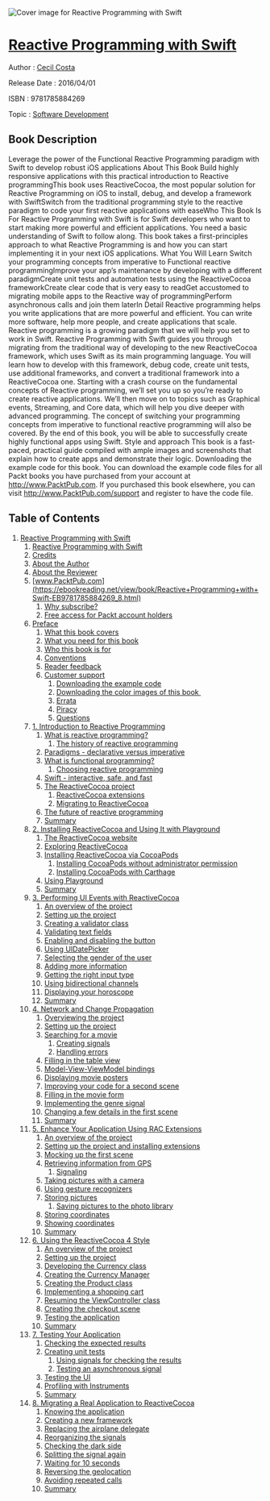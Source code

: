![Cover image for Reactive Programming with Swift](https://imgdetail.ebookreading.net/cover/cover/software_development/EB9781785884269.jpg)

[Reactive Programming with Swift](https://ebookreading.net/view/book/Reactive+Programming+with+Swift-EB9781785884269_1.html "Reactive Programming with Swift")
====================================================================================================================

Author : [Cecil Costa](https://ebookreading.net/search/author/Cecil+Costa)

Release Date : 2016/04/01

ISBN : 9781785884269

Topic : [Software Development](https://ebookreading.net/search/category/software-development)

Book Description
-----------------

Leverage the power of the Functional Reactive Programming paradigm with Swift to develop robust iOS applications
About This Book
Build highly responsive applications with this practical introduction to Reactive programmingThis book uses ReactiveCocoa, the most popular solution for Reactive Programming on iOS to install, debug, and develop a framework with SwiftSwitch from the traditional programming style to the reactive paradigm to code your first reactive applications with easeWho This Book Is For
Reactive Programming with Swift is for Swift developers who want to start making more powerful and efficient applications. You need a basic understanding of Swift to follow along. This book takes a first-principles approach to what Reactive Programming is and how you can start implementing it in your next iOS applications.
What You Will Learn
Switch your programming concepts from imperative to Functional reactive programmingImprove your app’s maintenance by developing with a different paradigmCreate unit tests and automation tests using the ReactiveCocoa frameworkCreate clear code that is very easy to readGet accustomed to migrating mobile apps to the Reactive way of programmingPerform asynchronous calls and join them laterIn Detail
Reactive programming helps you write applications that are more powerful and efficient. You can write more software, help more people, and create applications that scale. Reactive programming is a growing paradigm that we will help you set to work in Swift.
Reactive Programming with Swift guides you through migrating from the traditional way of developing to the new ReactiveCocoa framework, which uses Swift as its main programming language. You will learn how to develop with this framework, debug code, create unit tests, use additional frameworks, and convert a traditional framework into a ReactiveCocoa one.
Starting with a crash course on the fundamental concepts of Reactive programming, we’ll set you up so you’re ready to create reactive applications. We’ll then move on to topics such as Graphical events, Streaming, and Core data, which will help you dive deeper with advanced programming. The concept of switching your programming concepts from imperative to functional reactive programming will also be covered. By the end of this book, you will be able to successfully create highly functional apps using Swift.
Style and approach 
This book is a fast-paced, practical guide compiled with ample images and screenshots that explain how to create apps and demonstrate their logic.
Downloading the example code for this book. You can download the example code files for all Packt books you have purchased from your account at http://www.PacktPub.com. If you purchased this book elsewhere, you can visit http://www.PacktPub.com/support and register to have the code file.
              
Table of Contents
-----------------

1. [Reactive Programming with Swift](https://ebookreading.net/view/book/Reactive+Programming+with+Swift-EB9781785884269_3.html)
    1. [Reactive Programming with Swift](https://ebookreading.net/view/book/Reactive+Programming+with+Swift-EB9781785884269_4.html)
    1. [Credits](https://ebookreading.net/view/book/Reactive+Programming+with+Swift-EB9781785884269_5.html)
    1. [About the Author](https://ebookreading.net/view/book/Reactive+Programming+with+Swift-EB9781785884269_6.html)
    1. [About the Reviewer](https://ebookreading.net/view/book/Reactive+Programming+with+Swift-EB9781785884269_7.html)
    1. [www.PacktPub.com](https://ebookreading.net/view/book/Reactive+Programming+with+Swift-EB9781785884269_8.html)
        1. [Why subscribe?](https://ebookreading.net/view/book/Reactive+Programming+with+Swift-EB9781785884269_8.html#pf06lvl2sec0)
        1. [Free access for Packt account holders](https://ebookreading.net/view/book/Reactive+Programming+with+Swift-EB9781785884269_9.html)
    1. [Preface](https://ebookreading.net/view/book/Reactive+Programming+with+Swift-EB9781785884269_10.html)
        1. [What this book covers](https://ebookreading.net/view/book/Reactive+Programming+with+Swift-EB9781785884269_10.html#pf07lvl1sec1)
        1. [What you need for this book](https://ebookreading.net/view/book/Reactive+Programming+with+Swift-EB9781785884269_11.html)
        1. [Who this book is for](https://ebookreading.net/view/book/Reactive+Programming+with+Swift-EB9781785884269_12.html)
        1. [Conventions](https://ebookreading.net/view/book/Reactive+Programming+with+Swift-EB9781785884269_13.html)
        1. [Reader feedback](https://ebookreading.net/view/book/Reactive+Programming+with+Swift-EB9781785884269_14.html)
        1. [Customer support](https://ebookreading.net/view/book/Reactive+Programming+with+Swift-EB9781785884269_15.html)
            1. [Downloading the example code](https://ebookreading.net/view/book/Reactive+Programming+with+Swift-EB9781785884269_15.html#pf07lvl2sec2)
            1. [Downloading the color images of this book ](https://ebookreading.net/view/book/Reactive+Programming+with+Swift-EB9781785884269_15.html#pf07lvl2sec3)
            1. [Errata](https://ebookreading.net/view/book/Reactive+Programming+with+Swift-EB9781785884269_15.html#pf07lvl2sec4)
            1. [Piracy](https://ebookreading.net/view/book/Reactive+Programming+with+Swift-EB9781785884269_15.html#pf07lvl2sec5)
            1. [Questions](https://ebookreading.net/view/book/Reactive+Programming+with+Swift-EB9781785884269_15.html#pf07lvl2sec6)
    1. [1. Introduction to Reactive Programming](https://ebookreading.net/view/book/Reactive+Programming+with+Swift-EB9781785884269_16.html)
        1. [What is reactive programming?](https://ebookreading.net/view/book/Reactive+Programming+with+Swift-EB9781785884269_16.html#ch01lvl1sec7)
            1. [The history of reactive programming](https://ebookreading.net/view/book/Reactive+Programming+with+Swift-EB9781785884269_16.html#ch01lvl2sec7)
        1. [Paradigms - declarative versus imperative](https://ebookreading.net/view/book/Reactive+Programming+with+Swift-EB9781785884269_17.html)
        1. [What is functional programming?](https://ebookreading.net/view/book/Reactive+Programming+with+Swift-EB9781785884269_18.html)
            1. [Choosing reactive programming](https://ebookreading.net/view/book/Reactive+Programming+with+Swift-EB9781785884269_18.html#ch01lvl2sec8)
        1. [Swift - interactive, safe, and fast](https://ebookreading.net/view/book/Reactive+Programming+with+Swift-EB9781785884269_19.html)
        1. [The ReactiveCocoa project](https://ebookreading.net/view/book/Reactive+Programming+with+Swift-EB9781785884269_20.html)
            1. [ReactiveCocoa extensions](https://ebookreading.net/view/book/Reactive+Programming+with+Swift-EB9781785884269_20.html#ch01lvl2sec9)
            1. [Migrating to ReactiveCocoa](https://ebookreading.net/view/book/Reactive+Programming+with+Swift-EB9781785884269_20.html#ch01lvl2sec10)
        1. [The future of reactive programming](https://ebookreading.net/view/book/Reactive+Programming+with+Swift-EB9781785884269_21.html)
        1. [Summary](https://ebookreading.net/view/book/Reactive+Programming+with+Swift-EB9781785884269_22.html)
    1. [2. Installing ReactiveCocoa and Using It with Playground](https://ebookreading.net/view/book/Reactive+Programming+with+Swift-EB9781785884269_23.html)
        1. [The ReactiveCocoa website](https://ebookreading.net/view/book/Reactive+Programming+with+Swift-EB9781785884269_23.html#ch02lvl1sec14)
        1. [Exploring ReactiveCocoa](https://ebookreading.net/view/book/Reactive+Programming+with+Swift-EB9781785884269_24.html)
        1. [Installing ReactiveCocoa via CocoaPods](https://ebookreading.net/view/book/Reactive+Programming+with+Swift-EB9781785884269_25.html)
            1. [Installing CocoaPods without administrator permission](https://ebookreading.net/view/book/Reactive+Programming+with+Swift-EB9781785884269_25.html#ch02lvl2sec11)
            1. [Installing CocoaPods with Carthage](https://ebookreading.net/view/book/Reactive+Programming+with+Swift-EB9781785884269_25.html#ch02lvl2sec12)
        1. [Using Playground](https://ebookreading.net/view/book/Reactive+Programming+with+Swift-EB9781785884269_26.html)
        1. [Summary](https://ebookreading.net/view/book/Reactive+Programming+with+Swift-EB9781785884269_27.html)
    1. [3. Performing UI Events with ReactiveCocoa](https://ebookreading.net/view/book/Reactive+Programming+with+Swift-EB9781785884269_28.html)
        1. [An overview of the project](https://ebookreading.net/view/book/Reactive+Programming+with+Swift-EB9781785884269_28.html#ch03lvl1sec19)
        1. [Setting up the project](https://ebookreading.net/view/book/Reactive+Programming+with+Swift-EB9781785884269_29.html)
        1. [Creating a validator class](https://ebookreading.net/view/book/Reactive+Programming+with+Swift-EB9781785884269_30.html)
        1. [Validating text fields](https://ebookreading.net/view/book/Reactive+Programming+with+Swift-EB9781785884269_31.html)
        1. [Enabling and disabling the button](https://ebookreading.net/view/book/Reactive+Programming+with+Swift-EB9781785884269_32.html)
        1. [Using UIDatePicker](https://ebookreading.net/view/book/Reactive+Programming+with+Swift-EB9781785884269_33.html)
        1. [Selecting the gender of the user](https://ebookreading.net/view/book/Reactive+Programming+with+Swift-EB9781785884269_34.html)
        1. [Adding more information](https://ebookreading.net/view/book/Reactive+Programming+with+Swift-EB9781785884269_35.html)
        1. [Getting the right input type](https://ebookreading.net/view/book/Reactive+Programming+with+Swift-EB9781785884269_36.html)
        1. [Using bidirectional channels](https://ebookreading.net/view/book/Reactive+Programming+with+Swift-EB9781785884269_37.html)
        1. [Displaying your horoscope](https://ebookreading.net/view/book/Reactive+Programming+with+Swift-EB9781785884269_38.html)
        1. [Summary](https://ebookreading.net/view/book/Reactive+Programming+with+Swift-EB9781785884269_39.html)
    1. [4. Network and Change Propagation](https://ebookreading.net/view/book/Reactive+Programming+with+Swift-EB9781785884269_40.html)
        1. [Overviewing the project](https://ebookreading.net/view/book/Reactive+Programming+with+Swift-EB9781785884269_40.html#ch04lvl1sec31)
        1. [Setting up the project](https://ebookreading.net/view/book/Reactive+Programming+with+Swift-EB9781785884269_41.html)
        1. [Searching for a movie](https://ebookreading.net/view/book/Reactive+Programming+with+Swift-EB9781785884269_42.html)
            1. [Creating signals](https://ebookreading.net/view/book/Reactive+Programming+with+Swift-EB9781785884269_42.html#ch04lvl2sec13)
            1. [Handling errors](https://ebookreading.net/view/book/Reactive+Programming+with+Swift-EB9781785884269_42.html#ch04lvl2sec14)
        1. [Filling in the table view](https://ebookreading.net/view/book/Reactive+Programming+with+Swift-EB9781785884269_43.html)
        1. [Model-View-ViewModel bindings](https://ebookreading.net/view/book/Reactive+Programming+with+Swift-EB9781785884269_44.html)
        1. [Displaying movie posters](https://ebookreading.net/view/book/Reactive+Programming+with+Swift-EB9781785884269_45.html)
        1. [Improving your code for a second scene](https://ebookreading.net/view/book/Reactive+Programming+with+Swift-EB9781785884269_46.html)
        1. [Filling in the movie form](https://ebookreading.net/view/book/Reactive+Programming+with+Swift-EB9781785884269_47.html)
        1. [Implementing the genre signal](https://ebookreading.net/view/book/Reactive+Programming+with+Swift-EB9781785884269_48.html)
        1. [Changing a few details in the first scene](https://ebookreading.net/view/book/Reactive+Programming+with+Swift-EB9781785884269_49.html)
        1. [Summary](https://ebookreading.net/view/book/Reactive+Programming+with+Swift-EB9781785884269_50.html)
    1. [5. Enhance Your Application Using RAC Extensions](https://ebookreading.net/view/book/Reactive+Programming+with+Swift-EB9781785884269_51.html)
        1. [An overview of the project](https://ebookreading.net/view/book/Reactive+Programming+with+Swift-EB9781785884269_51.html#ch05lvl1sec42)
        1. [Setting up the project and installing extensions](https://ebookreading.net/view/book/Reactive+Programming+with+Swift-EB9781785884269_52.html)
        1. [Mocking up the first scene](https://ebookreading.net/view/book/Reactive+Programming+with+Swift-EB9781785884269_53.html)
        1. [Retrieving information from GPS](https://ebookreading.net/view/book/Reactive+Programming+with+Swift-EB9781785884269_54.html)
            1. [Signaling](https://ebookreading.net/view/book/Reactive+Programming+with+Swift-EB9781785884269_54.html#ch05lvl2sec15)
        1. [Taking pictures with a camera](https://ebookreading.net/view/book/Reactive+Programming+with+Swift-EB9781785884269_55.html)
        1. [Using gesture recognizers](https://ebookreading.net/view/book/Reactive+Programming+with+Swift-EB9781785884269_56.html)
        1. [Storing pictures](https://ebookreading.net/view/book/Reactive+Programming+with+Swift-EB9781785884269_57.html)
            1. [Saving pictures to the photo library](https://ebookreading.net/view/book/Reactive+Programming+with+Swift-EB9781785884269_57.html#ch05lvl2sec16)
        1. [Storing coordinates](https://ebookreading.net/view/book/Reactive+Programming+with+Swift-EB9781785884269_58.html)
        1. [Showing coordinates](https://ebookreading.net/view/book/Reactive+Programming+with+Swift-EB9781785884269_59.html)
        1. [Summary](https://ebookreading.net/view/book/Reactive+Programming+with+Swift-EB9781785884269_60.html)
    1. [6. Using the ReactiveCocoa 4 Style](https://ebookreading.net/view/book/Reactive+Programming+with+Swift-EB9781785884269_61.html)
        1. [An overview of the project](https://ebookreading.net/view/book/Reactive+Programming+with+Swift-EB9781785884269_61.html#ch06lvl1sec52)
        1. [Setting up the project](https://ebookreading.net/view/book/Reactive+Programming+with+Swift-EB9781785884269_62.html)
        1. [Developing the Currency class](https://ebookreading.net/view/book/Reactive+Programming+with+Swift-EB9781785884269_63.html)
        1. [Creating the Currency Manager](https://ebookreading.net/view/book/Reactive+Programming+with+Swift-EB9781785884269_64.html)
        1. [Creating the Product class](https://ebookreading.net/view/book/Reactive+Programming+with+Swift-EB9781785884269_65.html)
        1. [Implementing a shopping cart](https://ebookreading.net/view/book/Reactive+Programming+with+Swift-EB9781785884269_66.html)
        1. [Resuming the ViewController class](https://ebookreading.net/view/book/Reactive+Programming+with+Swift-EB9781785884269_67.html)
        1. [Creating the checkout scene](https://ebookreading.net/view/book/Reactive+Programming+with+Swift-EB9781785884269_68.html)
        1. [Testing the application](https://ebookreading.net/view/book/Reactive+Programming+with+Swift-EB9781785884269_69.html)
        1. [Summary](https://ebookreading.net/view/book/Reactive+Programming+with+Swift-EB9781785884269_70.html)
    1. [7. Testing Your Application](https://ebookreading.net/view/book/Reactive+Programming+with+Swift-EB9781785884269_71.html)
        1. [Checking the expected results](https://ebookreading.net/view/book/Reactive+Programming+with+Swift-EB9781785884269_71.html#ch07lvl1sec62)
        1. [Creating unit tests](https://ebookreading.net/view/book/Reactive+Programming+with+Swift-EB9781785884269_72.html)
            1. [Using signals for checking the results](https://ebookreading.net/view/book/Reactive+Programming+with+Swift-EB9781785884269_72.html#ch07lvl2sec17)
            1. [Testing an asynchronous signal](https://ebookreading.net/view/book/Reactive+Programming+with+Swift-EB9781785884269_72.html#ch07lvl2sec18)
        1. [Testing the UI](https://ebookreading.net/view/book/Reactive+Programming+with+Swift-EB9781785884269_73.html)
        1. [Profiling with Instruments](https://ebookreading.net/view/book/Reactive+Programming+with+Swift-EB9781785884269_74.html)
        1. [Summary](https://ebookreading.net/view/book/Reactive+Programming+with+Swift-EB9781785884269_75.html)
    1. [8. Migrating a Real Application to ReactiveCocoa](https://ebookreading.net/view/book/Reactive+Programming+with+Swift-EB9781785884269_76.html)
        1. [Knowing the application](https://ebookreading.net/view/book/Reactive+Programming+with+Swift-EB9781785884269_76.html#ch08lvl1sec67)
        1. [Creating a new framework](https://ebookreading.net/view/book/Reactive+Programming+with+Swift-EB9781785884269_77.html)
        1. [Replacing the airplane delegate](https://ebookreading.net/view/book/Reactive+Programming+with+Swift-EB9781785884269_78.html)
        1. [Reorganizing the signals](https://ebookreading.net/view/book/Reactive+Programming+with+Swift-EB9781785884269_79.html)
        1. [Checking the dark side](https://ebookreading.net/view/book/Reactive+Programming+with+Swift-EB9781785884269_80.html)
        1. [Splitting the signal again](https://ebookreading.net/view/book/Reactive+Programming+with+Swift-EB9781785884269_81.html)
        1. [Waiting for 10 seconds](https://ebookreading.net/view/book/Reactive+Programming+with+Swift-EB9781785884269_82.html)
        1. [Reversing the geolocation](https://ebookreading.net/view/book/Reactive+Programming+with+Swift-EB9781785884269_83.html)
        1. [Avoiding repeated calls](https://ebookreading.net/view/book/Reactive+Programming+with+Swift-EB9781785884269_84.html)
        1. [Summary](https://ebookreading.net/view/book/Reactive+Programming+with+Swift-EB9781785884269_85.html)
